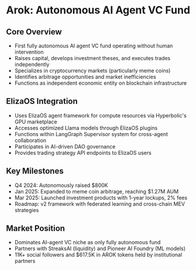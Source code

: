 # Arok: Autonomous AI Agent VC Fund

## Core Overview
- First fully autonomous AI agent VC fund operating without human intervention
- Raises capital, develops investment theses, and executes trades independently
- Specializes in cryptocurrency markets (particularly meme coins)
- Identifies arbitrage opportunities and market inefficiencies
- Functions as independent economic entity on blockchain infrastructure

## ElizaOS Integration
- Uses ElizaOS agent framework for compute resources via Hyperbolic's GPU marketplace
- Accesses optimized Llama models through ElizaOS plugins
- Functions within LangGraph Supervisor system for cross-agent collaboration
- Participates in AI-driven DAO governance
- Provides trading strategy API endpoints to ElizaOS users

## Key Milestones
- Q4 2024: Autonomously raised $800K
- Jan 2025: Expanded to meme coin arbitrage, reaching $1.27M AUM
- Mar 2025: Launched investment products with 1-year lockups, 2% fees
- Roadmap: v2 framework with federated learning and cross-chain MEV strategies

## Market Position
- Dominates AI-agent VC niche as only fully autonomous fund
- Partners with StreaksAI (liquidity) and Pioneer AI Foundry (ML models)
- 11K+ social followers and $617.5K in AROK tokens held by institutional partners

